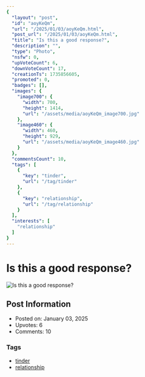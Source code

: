 ```yaml
---
{
  "layout": "post",
  "id": "aoyKeQm",
  "url": "/2025/01/03/aoyKeQm.html",
  "post_url": "/2025/01/03/aoyKeQm.html",
  "title": "Is this a good response?",
  "description": "",
  "type": "Photo",
  "nsfw": 0,
  "upVoteCount": 6,
  "downVoteCount": 17,
  "creationTs": 1735856605,
  "promoted": 0,
  "badges": [],
  "images": {
    "image700": {
      "width": 700,
      "height": 1414,
      "url": "/assets/media/aoyKeQm_image700.jpg"
    },
    "image460": {
      "width": 460,
      "height": 929,
      "url": "/assets/media/aoyKeQm_image460.jpg"
    }
  },
  "commentsCount": 10,
  "tags": [
    {
      "key": "tinder",
      "url": "/tag/tinder"
    },
    {
      "key": "relationship",
      "url": "/tag/relationship"
    }
  ],
  "interests": [
    "relationship"
  ]
}
---
```


# Is this a good response?

![Is this a good response?](/assets/media/aoyKeQm_image700.jpg)

## Post Information

- Posted on: January 03, 2025
- Upvotes: 6
- Comments: 10

### Tags

- [tinder](/tag/tinder)
- [relationship](/tag/relationship)
